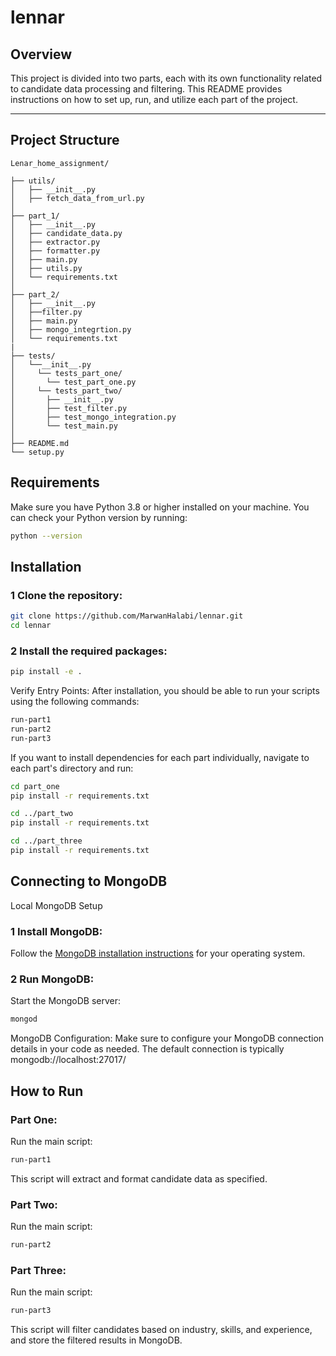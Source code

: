# lennar

## Overview

This project is divided into two parts, each with its own functionality related to candidate data processing and filtering. This README provides instructions on how to set up, run, and utilize each part of the project.

---

## Project Structure

```
Lenar_home_assignment/

├── utils/
│   ├── __init__.py
│   ├── fetch_data_from_url.py
│
├── part_1/
│   ├── __init__.py
│   ├── candidate_data.py
│   ├── extractor.py
│   ├── formatter.py
│   ├── main.py
│   ├── utils.py
│   └── requirements.txt
│
├── part_2/
│   ├── __init__.py
│   ├──filter.py
│   ├── main.py
│   ├── mongo_integrtion.py
│   └── requirements.txt
|
├── tests/
│   └──__init__.py
│     └── tests_part_one/
│       └── test_part_one.py
│     └── tests_part_two/
│       ├── __init__.py
│       ├── test_filter.py
│       ├── test_mongo_integration.py
│       └── test_main.py
│
├── README.md
└── setup.py
```

## Requirements

Make sure you have Python 3.8 or higher installed on your machine. You can check your Python version by running:

```bash
python --version
```

## Installation

### 1 Clone the repository:
```bash
git clone https://github.com/MarwanHalabi/lennar.git
cd lennar
```

### 2 Install the required packages:
```bash
pip install -e .
```
Verify Entry Points: After installation, you should be able to run your scripts using the following commands:

```bash
run-part1
run-part2
run-part3
```

If you want to install dependencies for each part individually, navigate to each part's directory and run:
```bash
cd part_one
pip install -r requirements.txt
```
```bash
cd ../part_two
pip install -r requirements.txt
```
```bash
cd ../part_three
pip install -r requirements.txt
```
## Connecting to MongoDB

Local MongoDB Setup
### 1 Install MongoDB:

Follow the [MongoDB installation instructions](https://www.mongodb.com/docs/manual/installation/) for your operating system.

### 2 Run MongoDB:

Start the MongoDB server:
```bash
mongod
```
MongoDB Configuration:
Make sure to configure your MongoDB connection details in your code as needed. The default connection is typically mongodb://localhost:27017/


## How to Run
### Part One:
Run the main script:

```bash
run-part1
```
This script will extract and format candidate data as specified.

### Part Two:
Run the main script:
```bash
run-part2
```

### Part Three:
Run the main script:
```bash
run-part3
```
This script will filter candidates based on industry, skills, and experience, and store the filtered results in MongoDB.



